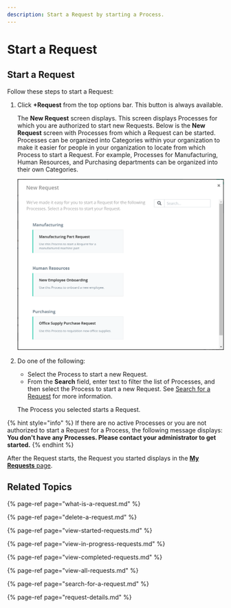 ```yaml
---
description: Start a Request by starting a Process.
---
```


# Start a Request

## Start a Request

Follow these steps to start a Request:

1. Click **+Request** from the top options bar. This button is always available.

   The **New Request** screen displays. This screen displays Processes for which you are authorized to start new Requests. Below is the **New Request** screen with Processes from which a Request can be started. Processes can be organized into Categories within your organization to make it easier for people in your organization to locate from which Process to start a Request. For example, Processes for Manufacturing, Human Resources, and Purchasing departments can be organized into their own Categories.  

   ![](../../.gitbook/assets/new-request-screen-requests.png)

2. Do one of the following:

   * Select the Process to start a new Request.
   * From the **Search** field, enter text to filter the list of Processes, and then select the Process to start a new Request. See [Search for a Request](search-for-a-request.md) for more information.

   The Process you selected starts a Request.

{% hint style="info" %}
If there are no active Processes or you are not authorized to start a Request for a Process, the following message displays: **You don't have any Processes. Please contact your administrator to get started.**
{% endhint %}

After the Request starts, the Request you started displays in the [**My Requests** page](view-started-requests.md#view-requests-you-started).

## Related Topics

{% page-ref page="what-is-a-request.md" %}

{% page-ref page="delete-a-request.md" %}

{% page-ref page="view-started-requests.md" %}

{% page-ref page="view-in-progress-requests.md" %}

{% page-ref page="view-completed-requests.md" %}

{% page-ref page="view-all-requests.md" %}

{% page-ref page="search-for-a-request.md" %}

{% page-ref page="request-details.md" %}

